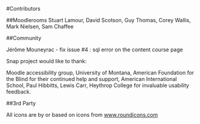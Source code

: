 #Contributors

##Moodlerooms
Stuart Lamour, David Scotson, Guy Thomas, Corey Wallis, Mark Nielsen, Sam Chaffee

##Community

Jérôme Mouneyrac - fix issue #4 : sql error on the content course page

Snap project would like to thank:

Moodle accessibility group, University of Montana, American Foundation for the Blind for their continued help and support,
American International School, Paul Hibbitts, Lewis Carr, Heythrop College for invaluable usability feedback.

##3rd Party

All icons are by or based on icons from www.roundicons.com